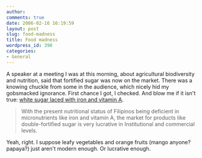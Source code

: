 ```yaml
---
author:
comments: true
date: 2006-02-16 16:19:59
layout: post
slug: food-madness
title: Food madness
wordpress_id: 390
categories:
- General
---
```


A speaker at a meeting I was at this morning, about agricultural biodiversity and nutrition, said that fortified sugar was now on the market. There was a knowing chuckle from some in the audience, which nicely hid my gobsmacked ignorance. First chance I got, I checked. And blow me if it isn't true: [white sugar laced with iron and vitamin A](http://www.fnri.dost.gov.ph/htm/fortisugar.htm).

> With the present nutritional status of Filipinos being deficient in micronutrients like iron and vitamin A, the market for products like double-fortified sugar is very lucrative in Institutional and commercial levels.

Yeah, right. I suppose leafy vegetables and orange fruits (mango anyone? papaya?) just aren't modern enough. Or lucrative enough.

